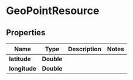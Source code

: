 
# GeoPointResource

## Properties
Name | Type | Description | Notes
------------ | ------------- | ------------- | -------------
**latitude** | **Double** |  | 
**longitude** | **Double** |  | 



